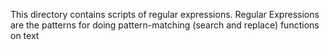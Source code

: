 This directory contains scripts of regular expressions. Regular Expressions are the patterns for doing pattern-matching (search and replace) functions on text
